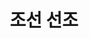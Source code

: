 ---
layout: hubs
key: Q484359
title: 조선 선조
name: 조선 선조
description: 조선의 14대 임금
score: 0.0002863680941484145
degree: 13
---